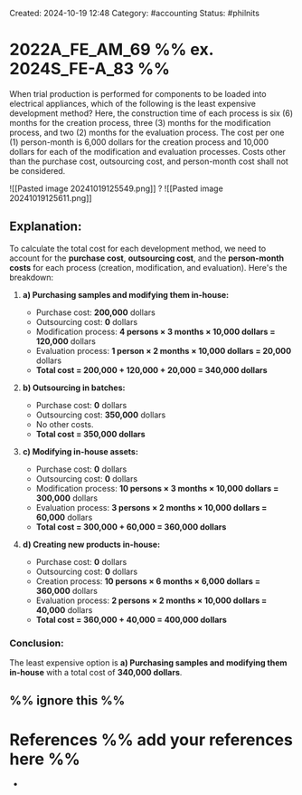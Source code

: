 Created: 2024-10-19 12:48
Category: #accounting
Status: #philnits


# 2022A_FE_AM_69 %% ex. 2024S_FE-A_83 %%

When trial production is performed for components to be loaded into electrical appliances, which of the following is the least expensive development method? Here, the construction time of each process is six (6) months for the creation process, three (3) months for the modification process, and two (2) months for the evaluation process. The cost per one (1) person-month is 6,000 dollars for the creation process and 10,000 dollars for each of the modification and evaluation processes. Costs other than the purchase cost, outsourcing cost, and person-month cost shall not be considered.

![[Pasted image 20241019125549.png]]
? 
![[Pasted image 20241019125611.png]]

## **Explanation:**

To calculate the total cost for each development method, we need to account for the **purchase cost**, **outsourcing cost**, and the **person-month costs** for each process (creation, modification, and evaluation). Here's the breakdown:

1. **a) Purchasing samples and modifying them in-house:**
    
    - Purchase cost: **200,000** dollars
    - Outsourcing cost: **0** dollars
    - Modification process: **4 persons × 3 months × 10,000 dollars = 120,000** dollars
    - Evaluation process: **1 person × 2 months × 10,000 dollars = 20,000** dollars
    - **Total cost = 200,000 + 120,000 + 20,000 = 340,000 dollars**
2. **b) Outsourcing in batches:**
    
    - Purchase cost: **0** dollars
    - Outsourcing cost: **350,000** dollars
    - No other costs.
    - **Total cost = 350,000 dollars**
3. **c) Modifying in-house assets:**
    
    - Purchase cost: **0** dollars
    - Outsourcing cost: **0** dollars
    - Modification process: **10 persons × 3 months × 10,000 dollars = 300,000** dollars
    - Evaluation process: **3 persons × 2 months × 10,000 dollars = 60,000** dollars
    - **Total cost = 300,000 + 60,000 = 360,000 dollars**
4. **d) Creating new products in-house:**
    
    - Purchase cost: **0** dollars
    - Outsourcing cost: **0** dollars
    - Creation process: **10 persons × 6 months × 6,000 dollars = 360,000** dollars
    - Evaluation process: **2 persons × 2 months × 10,000 dollars = 40,000** dollars
    - **Total cost = 360,000 + 40,000 = 400,000 dollars**

### **Conclusion:** 
The least expensive option is **a) Purchasing samples and modifying them in-house** with a total cost of **340,000 dollars**.



%% ignore this %%
---









# References %% add your references here %%
- 